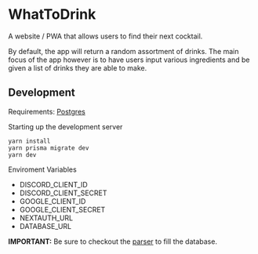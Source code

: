 # WhatToDrink

A website / PWA that allows users to find their next cocktail. 

By default, the app will return a random assortment of drinks. The main focus of the app however is to have users input various ingredients and be given a list of drinks they are able to make.

## Development
Requirements: [Postgres](https://hub.docker.com/_/postgres)

Starting up the development server
```
yarn install
yarn prisma migrate dev
yarn dev
```
Enviroment Variables
* DISCORD_CLIENT_ID
* DISCORD_CLIENT_SECRET
* GOOGLE_CLIENT_ID
* GOOGLE_CLIENT_SECRET
* NEXTAUTH_URL
* DATABASE_URL

**IMPORTANT:** Be sure to checkout the [parser](parser/) to fill the database.
